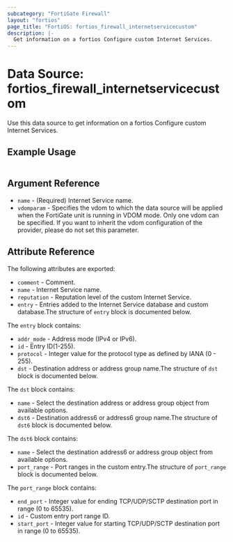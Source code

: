 ```yaml
---
subcategory: "FortiGate Firewall"
layout: "fortios"
page_title: "FortiOS: fortios_firewall_internetservicecustom"
description: |-
  Get information on a fortios Configure custom Internet Services.
---
```


# Data Source: fortios_firewall_internetservicecustom
Use this data source to get information on a fortios Configure custom Internet Services.


## Example Usage

```hcl

```

## Argument Reference

* `name` - (Required) Internet Service name.
* `vdomparam` - Specifies the vdom to which the data source will be applied when the FortiGate unit is running in VDOM mode. Only one vdom can be specified. If you want to inherit the vdom configuration of the provider, please do not set this parameter.

## Attribute Reference

The following attributes are exported:

* `comment` - Comment.
* `name` - Internet Service name.
* `reputation` - Reputation level of the custom Internet Service.
* `entry` - Entries added to the Internet Service database and custom database.The structure of `entry` block is documented below.

The `entry` block contains:

* `addr_mode` - Address mode (IPv4 or IPv6).
* `id` - Entry ID(1-255).
* `protocol` - Integer value for the protocol type as defined by IANA (0 - 255).
* `dst` - Destination address or address group name.The structure of `dst` block is documented below.

The `dst` block contains:

* `name` - Select the destination address or address group object from available options.
* `dst6` - Destination address6 or address6 group name.The structure of `dst6` block is documented below.

The `dst6` block contains:

* `name` - Select the destination address6 or address group object from available options.
* `port_range` - Port ranges in the custom entry.The structure of `port_range` block is documented below.

The `port_range` block contains:

* `end_port` - Integer value for ending TCP/UDP/SCTP destination port in range (0 to 65535).
* `id` - Custom entry port range ID.
* `start_port` - Integer value for starting TCP/UDP/SCTP destination port in range (0 to 65535).
